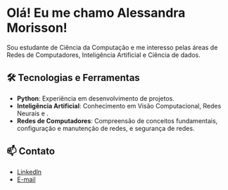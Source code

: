 # Olá! Eu me chamo Alessandra Morisson! 

Sou estudante de Ciência da Computação e me interesso pelas áreas de Redes de Computadores, Inteligência Artificial e Ciência de dados.

## 🛠️ Tecnologias e Ferramentas

- **Python**: Experiência em desenvolvimento de projetos.
- **Inteligência Artificial**: Conhecimento em Visão Computacional, Redes Neurais e .
- **Redes de Computadores**: Compreensão de conceitos fundamentais, configuração e manutenção de redes, e segurança de redes.
  


## 📫 Contato

- [Linkedln](https://www.linkedin.com/in/alessandra-morisson/)
- [E-mail](ledru01@gmail.com)


